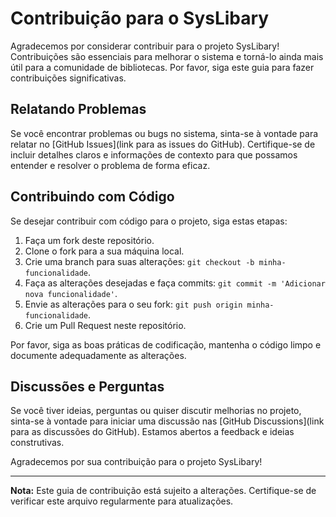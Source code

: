 # Contribuição para o SysLibary

Agradecemos por considerar contribuir para o projeto SysLibary! Contribuições são essenciais para melhorar o sistema e torná-lo ainda mais útil para a comunidade de bibliotecas. Por favor, siga este guia para fazer contribuições significativas.

## Relatando Problemas

Se você encontrar problemas ou bugs no sistema, sinta-se à vontade para relatar no [GitHub Issues](link para as issues do GitHub). Certifique-se de incluir detalhes claros e informações de contexto para que possamos entender e resolver o problema de forma eficaz.

## Contribuindo com Código

Se desejar contribuir com código para o projeto, siga estas etapas:

1. Faça um fork deste repositório.
2. Clone o fork para a sua máquina local.
3. Crie uma branch para suas alterações: `git checkout -b minha-funcionalidade`.
4. Faça as alterações desejadas e faça commits: `git commit -m 'Adicionar nova funcionalidade'`.
5. Envie as alterações para o seu fork: `git push origin minha-funcionalidade`.
6. Crie um Pull Request neste repositório.

Por favor, siga as boas práticas de codificação, mantenha o código limpo e documente adequadamente as alterações.

## Discussões e Perguntas

Se você tiver ideias, perguntas ou quiser discutir melhorias no projeto, sinta-se à vontade para iniciar uma discussão nas [GitHub Discussions](link para as discussões do GitHub). Estamos abertos a feedback e ideias construtivas.

Agradecemos por sua contribuição para o projeto SysLibary!

---

**Nota:** Este guia de contribuição está sujeito a alterações. Certifique-se de verificar este arquivo regularmente para atualizações.
